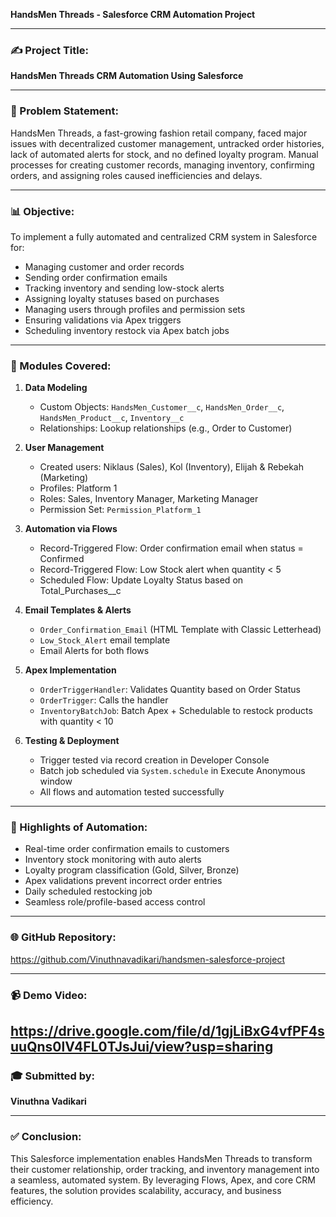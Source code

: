 **HandsMen Threads - Salesforce CRM Automation Project**

---

### ✍️ Project Title:

**HandsMen Threads CRM Automation Using Salesforce**

---

### 🚧 Problem Statement:

HandsMen Threads, a fast-growing fashion retail company, faced major issues with decentralized customer management, untracked order histories, lack of automated alerts for stock, and no defined loyalty program. Manual processes for creating customer records, managing inventory, confirming orders, and assigning roles caused inefficiencies and delays.

---

### 📊 Objective:

To implement a fully automated and centralized CRM system in Salesforce for:

* Managing customer and order records
* Sending order confirmation emails
* Tracking inventory and sending low-stock alerts
* Assigning loyalty statuses based on purchases
* Managing users through profiles and permission sets
* Ensuring validations via Apex triggers
* Scheduling inventory restock via Apex batch jobs

---

### 💼 Modules Covered:

1. **Data Modeling**

   * Custom Objects: `HandsMen_Customer__c`, `HandsMen_Order__c`, `HandsMen_Product__c`, `Inventory__c`
   * Relationships: Lookup relationships (e.g., Order to Customer)

2. **User Management**

   * Created users: Niklaus (Sales), Kol (Inventory), Elijah & Rebekah (Marketing)
   * Profiles: Platform 1
   * Roles: Sales, Inventory Manager, Marketing Manager
   * Permission Set: `Permission_Platform_1`

3. **Automation via Flows**

   * Record-Triggered Flow: Order confirmation email when status = Confirmed
   * Record-Triggered Flow: Low Stock alert when quantity < 5
   * Scheduled Flow: Update Loyalty Status based on Total\_Purchases\_\_c

4. **Email Templates & Alerts**

   * `Order_Confirmation_Email` (HTML Template with Classic Letterhead)
   * `Low_Stock_Alert` email template
   * Email Alerts for both flows

5. **Apex Implementation**

   * `OrderTriggerHandler`: Validates Quantity based on Order Status
   * `OrderTrigger`: Calls the handler
   * `InventoryBatchJob`: Batch Apex + Schedulable to restock products with quantity < 10

6. **Testing & Deployment**

   * Trigger tested via record creation in Developer Console
   * Batch job scheduled via `System.schedule` in Execute Anonymous window
   * All flows and automation tested successfully

---

### 🔧 Highlights of Automation:

* Real-time order confirmation emails to customers
* Inventory stock monitoring with auto alerts
* Loyalty program classification (Gold, Silver, Bronze)
* Apex validations prevent incorrect order entries
* Daily scheduled restocking job
* Seamless role/profile-based access control

---

### 🌐 GitHub Repository:

https://github.com/Vinuthnavadikari/handsmen-salesforce-project

---

### 📹 Demo Video:

https://drive.google.com/file/d/1gjLiBxG4vfPF4suuQns0lV4FL0TJsJui/view?usp=sharing
---

### 🎓 Submitted by:

**Vinuthna Vadikari**

---

### ✅ Conclusion:

This Salesforce implementation enables HandsMen Threads to transform their customer relationship, order tracking, and inventory management into a seamless, automated system. By leveraging Flows, Apex, and core CRM features, the solution provides scalability, accuracy, and business efficiency.
